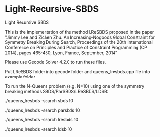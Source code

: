 # Light-Recursive-SBDS
Light Recursive SBDS

This is the implementation of the method LReSBDS proposed in the paper "Jimmy Lee and Zichen Zhu.  An Increasing-Nogoods Global Constraint for Symmetry Breaking During Search, Proceedings of the 20th International Conference on Principles and Practice of Constraint Programming (CP 2014), pages 465-480, Lyon, France, September, 2014"

Please use Gecode Solver 4.2.0 to run these files.

Put LReSBDS folder into gecode folder and queens_lresbds.cpp file into example folder.

To run the N-Queens problem (e.g. N=10) using one of the symmetry breaking methods SBDS/ParSBDS/LReSBDS/LDSB:

./queens_lresbds -search sbds 10

./queens_lresbds -search parsbds 10

./queens_lresbds -search lresbds 10

./queens_lresbds -search ldsb 10
